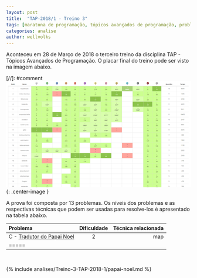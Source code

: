 ```yaml
---
layout: post
title:  "TAP-2018/1 - Treino 3"
tags: [maratona de programação, tópicos avançados de programação, problemset, analise]
categories: analise
author: wellvolks
---
```


Aconteceu em 28 de Março de 2018 o terceiro treino da disciplina TAP - Tópicos
Avançados de Programação. O placar final do treino pode ser visto na imagem
abaixo.

[//]: #comment ![Placar final do Treino-2 - TAP/2018-1](/_assets/images/placar-treino-2-tap-2018-1.PNG){: .center-image }


A prova foi composta por 13 problemas. Os níveis dos problemas e as respectivas técnicas que podem ser usadas para resolve-los é apresentado na tabela abaixo.

| Problema                                             | Dificuldade | Técnica relacionada |
|:-----------------------------------------------------|:-----------:|--------------------:|
| C - <a href="#papai-noel">Tradutor do Papai Noel</a> | 2           | map                 |
| =====

<br>


{% include analises/Treino-3-TAP-2018-1/papai-noel.md %}

